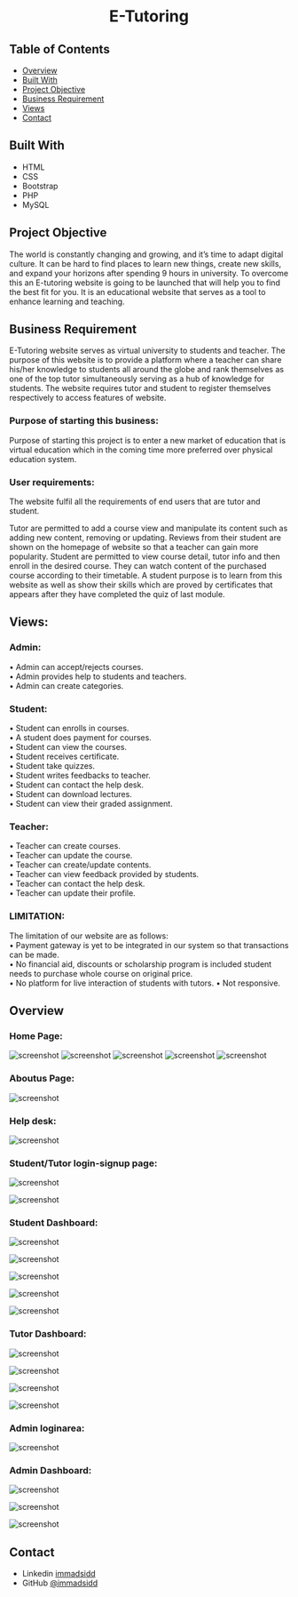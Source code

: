 <h1 align="center">E-Tutoring</h1>

## Table of Contents

- [Overview](#overview)
- [Built With](#built-with)
- [Project Objective](#project-objective)
- [Business Requirement](#business-requirement)
- [Views](#views)
- [Contact](#contact)



## Built With
<ul>
   <li> HTML </Li>
   <li> CSS </li>
    <li> Bootstrap </li>
     <li> PHP </li>
      <li> MySQL </li>
      </ul>
      
## Project Objective
The world is constantly changing and growing, and it’s time to adapt digital culture. It can be hard to find places to learn new things, create new skills, and expand your horizons after spending 9 hours in university. To overcome this an E-tutoring website is going to be launched that will help you to find the best fit for you. It is an educational website that serves as a tool to enhance learning and teaching.

## Business Requirement
E-Tutoring website serves as virtual university to students and teacher. The purpose of this website is to provide a platform where a teacher can share his/her knowledge to students all around the globe and rank themselves as one of the top tutor simultaneously serving as a hub of knowledge for students. The website requires tutor and student to register themselves respectively to access features of website.

 ### Purpose of starting this business:
Purpose of starting this project is to enter a new market of education that is virtual education which in the coming time more preferred over physical education system.

 ### User requirements: 
The website fulfil all the requirements of end users that are tutor and student.

Tutor are permitted to add a course view  and manipulate its content such as adding new content, removing or updating. Reviews from their student are shown on the homepage of website so that a teacher can gain more popularity. Student are permitted to view course detail, tutor info and then enroll in the desired course. They can watch content of the purchased course according to their timetable. A student purpose is to learn from this website as well as show their skills which are proved by certificates that appears after they have completed the quiz of last module.

## Views:

### Admin:
•	Admin can accept/rejects courses.<br />
•	Admin provides help to students and teachers.<br />
•	Admin can create categories.

### Student:
•	Student can enrolls in courses.<br />
•	A student does payment for courses.<br />
•	Student can view the courses.<br />
•	Student receives certificate.<br />
•	Student take quizzes.<br />
•	Student writes feedbacks to teacher.<br />
•	Student can contact the help desk.<br />
•	Student can download lectures.<br />
•	Student can view their graded assignment.

### Teacher:
•	Teacher can create courses.<br />
•	Teacher can update the course.<br />
•	Teacher can create/update contents.<br />
•	Teacher can view feedback provided by students.<br />
•	Teacher can contact the help desk.<br />
•	Teacher can update their profile.


### LIMITATION:
The limitation of our website are as follows:<br />
•	Payment gateway is yet to be integrated in our system so that transactions can be made.<br />
•	No financial aid, discounts or scholarship program is included student needs to purchase whole course on original price.<br />
•	No platform for live interaction of students with tutors.
•	Not responsive.


## Overview

### Home Page:
![screenshot](https://github.com/immadsidd/E-Tutoring-/blob/main/screenshots/c1.PNG)
![screenshot](https://github.com/immadsidd/E-Tutoring-/blob/main/screenshots/c2.PNG)
![screenshot](https://github.com/immadsidd/E-Tutoring-/blob/main/screenshots/c3.PNG)
![screenshot](https://github.com/immadsidd/E-Tutoring-/blob/main/screenshots/c4.PNG)
![screenshot](https://github.com/immadsidd/E-Tutoring-/blob/main/screenshots/c5.PNG)

### Aboutus Page:
![screenshot](https://github.com/immadsidd/E-Tutoring-/blob/main/screenshots/c7.PNG)

### Help desk:
![screenshot](https://github.com/immadsidd/E-Tutoring-/blob/main/screenshots/c6.PNG)

### Student/Tutor login-signup page:
![screenshot](https://github.com/immadsidd/E-Tutoring-/blob/main/screenshots/c8.PNG)

![screenshot](https://github.com/immadsidd/E-Tutoring-/blob/main/screenshots/c9.PNG)

### Student Dashboard:
![screenshot](https://github.com/immadsidd/E-Tutoring-/blob/main/screenshots/c10.PNG)

![screenshot](https://github.com/immadsidd/E-Tutoring-/blob/main/screenshots/c11.PNG)

![screenshot](https://github.com/immadsidd/E-Tutoring-/blob/main/screenshots/c12.PNG)

![screenshot](https://github.com/immadsidd/E-Tutoring-/blob/main/screenshots/c13.PNG)

![screenshot](https://github.com/immadsidd/E-Tutoring-/blob/main/screenshots/c14.PNG)

### Tutor Dashboard:
![screenshot](https://github.com/immadsidd/E-Tutoring-/blob/main/screenshots/c15.PNG)

![screenshot](https://github.com/immadsidd/E-Tutoring-/blob/main/screenshots/c16.PNG)

![screenshot](https://github.com/immadsidd/E-Tutoring-/blob/main/screenshots/c17.PNG)

![screenshot](https://github.com/immadsidd/E-Tutoring-/blob/main/screenshots/c18.PNG)

### Admin loginarea:
![screenshot](https://github.com/immadsidd/E-Tutoring-/blob/main/screenshots/c19.PNG)

### Admin Dashboard:
![screenshot](https://github.com/immadsidd/E-Tutoring-/blob/main/screenshots/c20.PNG)

![screenshot](https://github.com/immadsidd/E-Tutoring-/blob/main/screenshots/c21.PNG)

![screenshot](https://github.com/immadsidd/E-Tutoring-/blob/main/screenshots/c22.PNG)


## Contact

- Linkedin [immadsidd](https://www.linkedin.com/in/immad-s-35b962184)
- GitHub [@immadsidd](https://github.com/immadsidd)
